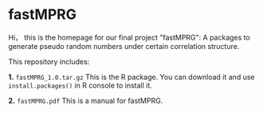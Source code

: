 # fastMPRG
Hi， this is the homepage for our final project "fastMPRG": A packages to generate pseudo random numbers under certain correlation structure.

This repository includes:

**1.** `fastMPRG_1.0.tar.gz` This is the R package. You can download it and use `install.packages()` in R console to install it.

**2.** `fastMPRG.pdf` This is a manual for fastMPRG.
